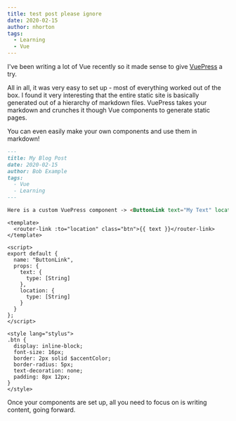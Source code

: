 ```yaml
---
title: test post please ignore
date: 2020-02-15
author: nhorton
tags:
  - Learning
  - Vue
---
```


I've been writing a lot of Vue recently so it made sense to give [VuePress](https://vuepress.vuejs.org/) a try.

All in all, it was very easy to set up - most of everything worked out of the box. I found it very interesting that the entire static site is basically generated out of a hierarchy of markdown files. VuePress takes your markdown and crunches it though Vue components to generate static pages.

You can even easily make your own components and use them in markdown!

```markdown
---
title: My Blog Post
date: 2020-02-15
author: Bob Example
tags:
  - Vue
  - Learning
---

Here is a custom VuePress component -> <ButtonLink text="My Text" location="/example" />
```

```vue
<template>
  <router-link :to="location" class="btn">{{ text }}</router-link>
</template>

<script>
export default {
  name: "ButtonLink",
  props: {
    text: {
      type: [String]
    },
    location: {
      type: [String]
    }
  }
};
</script>

<style lang="stylus">
.btn {
  display: inline-block;
  font-size: 16px;
  border: 2px solid $accentColor;
  border-radius: 5px;
  text-decoration: none;
  padding: 8px 12px;
}
</style>
```

Once your components are set up, all you need to focus on is writing content, going forward.
